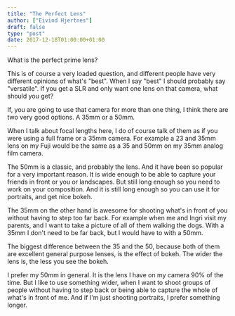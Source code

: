 ```yaml
---
title: "The Perfect Lens"
author: ["Eivind Hjertnes"]
draft: false
type: "post"
date: 2017-12-18T01:00:00+01:00
---
```


What is the perfect prime lens?

This is of course a very loaded question, and different people have very
different opinions of what's "best". When I say "best" I should probably
say "versatile". If you get a SLR and only want one lens on that camera,
what should you get?

If, you are going to use that camera for more than one thing, I think
there are two very good options. A 35mm or a 50mm.

When I talk about focal lengths here, I do of course talk of them as if
you were using a full frame or a 35mm camera. For example a 23 and 35mm
lens on my Fuji would be the same as a 35 and 50mm on my 35mm analog
film camera.

The 50mm is a classic, and probably the lens. And it have been so
popular for a very important reason. It is wide enough to be able to
capture your friends in front or you or landscapes. But still long
enough so you need to work on your composition. And it is still long
enough so you can use it for portraits, and get nice bokeh.

The 35mm on the other hand is awesome for shooting what's in front of
you without having to step too far back. For example when me and Ingri
visit my parents, and I want to take a picture of all of them walking
the dogs. With a 35mm I don't need to be far back, but I would have to
with a 50mm.

The biggest difference between the 35 and the 50, because both of them
are excellent general purpose lenses, is the effect of bokeh. The wider
the lens is, the less you see the bokeh.

I prefer my 50mm in general. It is the lens I have on my camera 90% of
the time. But I like to use something wider, when I want to shoot groups
of people without having to step back or being able to capture the whole
of what's in front of me. And if I'm just shooting portraits, I prefer
something longer.

